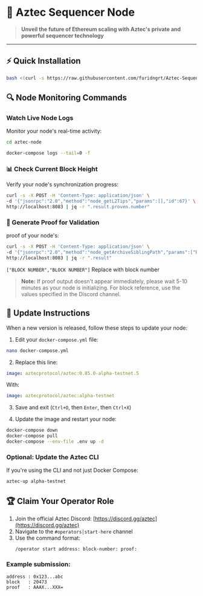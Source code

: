 # 🔮 Aztec Sequencer Node

> **Unveil the future of Ethereum scaling with Aztec's private and powerful sequencer technology**

---

## ⚡️ Quick Installation

```bash
bash <(curl -s https://raw.githubusercontent.com/furidngrt/Aztec-Sequencer-Node/refs/heads/master/Aztec.sh)
```

## 🔍 Node Monitoring Commands

### Watch Live Node Logs
Monitor your node's real-time activity:

```bash
cd aztec-node
```
```bash
docker-compose logs --tail=0 -f
```

### 📊 Check Current Block Height
Verify your node's synchronization progress:

```bash
curl -s -X POST -H 'Content-Type: application/json' \
-d '{"jsonrpc":"2.0","method":"node_getL2Tips","params":[],"id":67}' \
http://localhost:8083 | jq -r ".result.proven.number"
```

### 🔐 Generate Proof for Validation
proof of your node's:

```bash
curl -s -X POST -H 'Content-Type: application/json' \
-d '{"jsonrpc":"2.0","method":"node_getArchiveSiblingPath","params":["BLOCK NUMBER","BLOCK NUMBER"],"id":67}' \
http://localhost:8083 | jq -r ".result"
```

`["BLOCK NUMBER","BLOCK NUMBER"]` Replace with block number 

> **Note:** If proof output doesn't appear immediately, please wait 5-10 minutes as your node is initializing. For block reference, use the values specified in the Discord channel.

## 🔄 Update Instructions

When a new version is released, follow these steps to update your node:

1. Edit your `docker-compose.yml` file:

```bash
nano docker-compose.yml
```

2. Replace this line:

```yaml
image: aztecprotocol/aztec:0.85.0-alpha-testnet.5
```

With:

```yaml
image: aztecprotocol/aztec:alpha-testnet
```

3. Save and exit (`Ctrl+O`, then `Enter`, then `Ctrl+X`)

4. Update the image and restart your node:

```bash
docker-compose down
docker-compose pull
docker-compose --env-file .env up -d
```

### Optional: Update the Aztec CLI

If you're using the CLI and not just Docker Compose:

```bash
aztec-up alpha-testnet
```


## 🏆 Claim Your Operator Role

1. Join the official Aztec Discord: [https://discord.gg/aztec](https://discord.gg/aztec)
2. Navigate to the `#operators│start-here` channel
3. Use the command format:
   ```
   /operator start address: block-number: proof:
   ```

### Example submission:
```
address : 0x123...abc
block   : 20473
proof   : AAAX...XXX=
```

